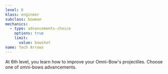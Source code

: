 ```yaml
---
level: 6
klass: engineer
subclass: bowman
mechanics:
  - type: advancements-choice
    options: true
    limit:
      value: bowshot
name: Tech Arrows
---
```

At 6th level, you learn how to improve your Omni-Bow's projectiles. Choose one of omni-bows advancements.
